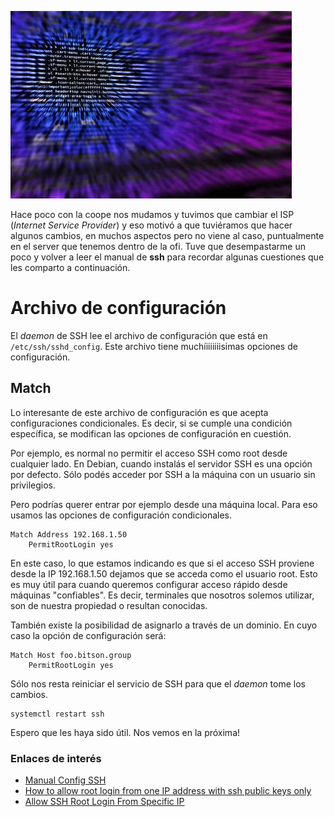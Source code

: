 <!--
.. title: Acceso root SSH desde IP o dominio
.. slug: acceso-root-ssh-desde-ip-o-dominio
.. date: 2018-04-13 10:15:07 UTC-03:00
.. tags: devops ssh root
.. category: tutorial ssh
.. link:
.. description: accediendo por SSH como root desde una IP o dominio.
.. type: text
.. author: lecovi
-->

![Image](/img/coding-computer-hacker-97077.jpg)

Hace poco con la coope nos mudamos y tuvimos que cambiar el ISP (*Internet
Service Provider*) y eso motivó a que tuviéramos que hacer algunos cambios, en
muchos aspectos pero no viene al caso, puntualmente en el server que tenemos
dentro de la ofi.
Tuve que desempastarme un poco y volver a leer el manual de **ssh** para
recordar algunas cuestiones que les comparto a continuación.

<!-- TEASER_END -->


# Archivo de configuración

El *daemon* de SSH lee el archivo de configuración que está en
`/etc/ssh/sshd_config`. Este archivo tiene muchíiiiiiiisimas opciones de
configuración.

## Match

Lo interesante de este archivo de configuración es que acepta configuraciones
condicionales. Es decir, si se cumple una condición específica, se modifican
las opciones de configuración en cuestión.

Por ejemplo, es normal no permitir el acceso SSH como root desde cualquier
lado. En Debian, cuando instalás el servidor SSH es una opción por defecto.
Sólo podés acceder por SSH a la máquina con un usuario sin privilegios.

Pero podrías querer entrar por ejemplo desde una máquina local. Para eso usamos
las opciones de configuración condicionales.

```
Match Address 192.168.1.50
    PermitRootLogin yes
```

En este caso, lo que estamos indicando es que si el acceso SSH proviene desde
la IP 192.168.1.50 dejamos que se acceda como el usuario root. Esto es muy
útil para cuando queremos configurar acceso rápido desde máquinas "confiables".
Es decir, terminales que nosotros solemos utilizar, son de nuestra propiedad o
resultan conocidas.

También existe la posibilidad de asignarlo a través de un dominio. En cuyo caso
la opción de configuración será:

```
Match Host foo.bitson.group
    PermitRootLogin yes
```

Sólo nos resta reiniciar el servicio de SSH para que el *daemon* tome los
cambios.

```
systemctl restart ssh
```

Espero que les haya sido útil. Nos vemos en la próxima!

### Enlaces de interés

- [Manual Config SSH](https://linux.die.net/man/5/sshd_config)
- [How to allow root login from one IP address with ssh public keys only](https://www.cyberciti.biz/faq/match-address-sshd_config-allow-root-loginfrom-one_ip_address-on-linux-unix/)
- [Allow SSH Root Login From Specific IP](https://stackpointer.io/unix/linux-allow-ssh-root-login-specific-ip/618/)
